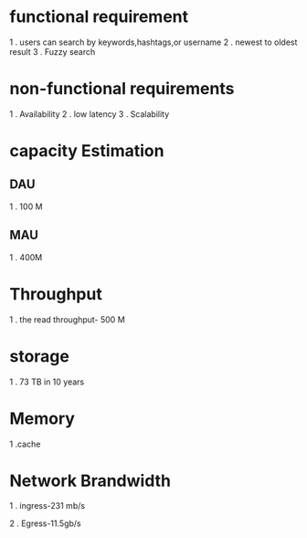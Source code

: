 # functional requirement

1 . users can search by keywords,hashtags,or username
2 . newest to oldest result
3 . Fuzzy search


# non-functional requirements

1 . Availability
2 . low latency
3 . Scalability

# capacity Estimation 

## DAU
1 . 100 M
## MAU

1 . 400M

# Throughput

1 . the read throughput- 500 M

# storage 

1 . 73 TB in 10 years

# Memory

1 .cache

# Network Brandwidth
1 . ingress-231 mb/s

2 . Egress-11.5gb/s

